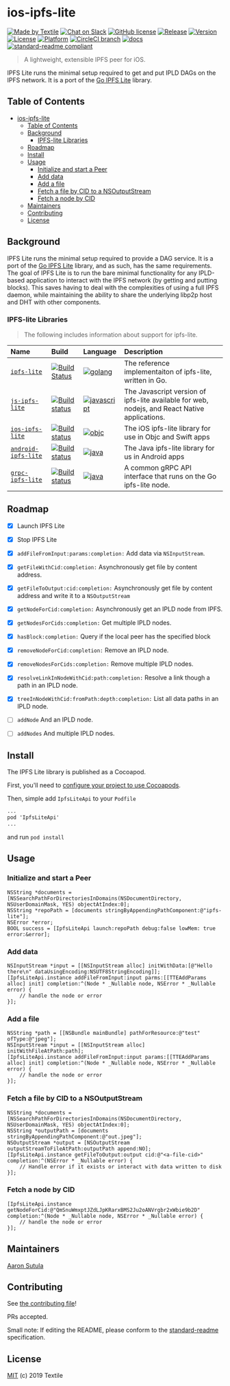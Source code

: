 # ios-ipfs-lite

[![Made by Textile](https://img.shields.io/badge/made%20by-Textile-informational.svg?style=flat-square)](https://textile.io)
[![Chat on Slack](https://img.shields.io/badge/slack-slack.textile.io-informational.svg?style=flat-square)](https://slack.textile.io)
[![GitHub license](https://img.shields.io/github/license/textileio/ios-ipfs-lite.svg?style=flat-square)](./LICENSE)
[![Release](https://img.shields.io/github/release/textileio/ios-ipfs-lite.svg?style=flat-square)](https://github.com/textileio/ios-ipfs-lite/releases/latest)
[![Version](https://img.shields.io/cocoapods/v/IpfsLiteApi.svg?style=flat)](https://cocoapods.org/pods/IpfsLiteApi)
[![License](https://img.shields.io/cocoapods/l/IpfsLiteApi.svg?style=flat)](https://cocoapods.org/pods/IpfsLiteApi)
[![Platform](https://img.shields.io/cocoapods/p/IpfsLiteApi.svg?style=flat)](https://cocoapods.org/pods/IpfsLiteApi)
[![CircleCI branch](https://img.shields.io/circleci/project/github/textileio/ios-ipfs-lite/master.svg?style=flat-square)](https://circleci.com/gh/textileio/ios-ipfs-lite)
[![docs](https://img.shields.io/badge/docs-master-success.svg?style=popout-square)](https://textileio.github.io/ios-ipfs-lite/)
[![standard-readme compliant](https://img.shields.io/badge/standard--readme-OK-green.svg?style=flat-square)](https://github.com/RichardLitt/standard-readme)

> A lightweight, extensible IPFS peer for iOS.

IPFS Lite runs the minimal setup required to get and put IPLD DAGs on the IPFS network. It is a port of the [Go IPFS Lite](https://github.com/hsanjuan/ipfs-lite) library.

## Table of Contents

- [ios-ipfs-lite](#ios-ipfs-lite)
  - [Table of Contents](#table-of-contents)
  - [Background](#background)
    - [IPFS-lite Libraries](#ipfs-lite-libraries)
  - [Roadmap](#roadmap)
  - [Install](#install)
  - [Usage](#usage)
    - [Initialize and start a Peer](#initialize-and-start-a-peer)
    - [Add data](#add-data)
    - [Add a file](#add-a-file)
    - [Fetch a file by CID to a NSOutputStream](#fetch-a-file-by-cid-to-a-nsoutputstream)
    - [Fetch a node by CID](#fetch-a-node-by-cid)
  - [Maintainers](#maintainers)
  - [Contributing](#contributing)
  - [License](#license)

## Background

IPFS Lite runs the minimal setup required to provide a DAG service. It is a port of the [Go IPFS Lite](https://github.com/hsanjuan/ipfs-lite) library, and as such, has the same requirements. The goal of IPFS Lite is to run the bare minimal functionality for any IPLD-based application to interact with the IPFS network (by getting and putting blocks). This saves having to deal with the complexities of using a full IPFS daemon, while maintaining the ability to share the underlying libp2p host and DHT with other components.

### IPFS-lite Libraries

> The following includes information about support for ipfs-lite.

| Name | Build | Language | Description |
|:---------|:---------|:---------|:---------|
| [`ipfs-lite`](https://github.com/hsanjuan/ipfs-lite) | [![Build Status](https://img.shields.io/travis/hsanjuan/ipfs-lite.svg?branch=master&style=flat-square)](https://travis-ci.org/hsanjuan/ipfs-lite) | [![golang](https://img.shields.io/badge/golang-blueviolet.svg?style=popout-square)](https://github.com/hsanjuan/ipfs-lite) | The reference implementaiton of ipfs-lite, written in Go. |
| [`js-ipfs-lite`](//github.com/textileio/js-ipfs-lite) | [![Build status](https://img.shields.io/github/workflow/status/textileio/js-ipfs-lite/Test/master.svg?style=popout-square)](https://github.com/textileio/js-ipfs-lite/actions?query=branch%3Amaster) | [![javascript](https://img.shields.io/badge/javascript-blueviolet.svg?style=popout-square)](https://github.com/textileio/js-ipfs-lite)| The Javascript version of ipfs-lite available for web, nodejs, and React Native applications. |
| [`ios-ipfs-lite`](//github.com/textileio/ios-ipfs-lite) | [![Build status](https://img.shields.io/circleci/project/github/textileio/ios-ipfs-lite/master.svg?style=flat-square)](https://github.com/textileio/ios-ipfs-lite/actions?query=branch%3Amaster) | [![objc](https://img.shields.io/badge/objc-blueviolet.svg?style=popout-square)](https://github.com/textileio/ios-ipfs-lite)| The iOS ipfs-lite library for use in Objc and Swift apps |
| [`android-ipfs-lite`](//github.com/textileio/android-ipfs-lite) | [![Build status](https://img.shields.io/circleci/project/github/textileio/android-ipfs-lite/master.svg?style=flat-square)](https://github.com/textileio/android-ipfs-lite/actions?query=branch%3Amaster) | [![java](https://img.shields.io/badge/java-blueviolet.svg?style=popout-square)](https://github.com/textileio/android-ipfs-lite)| The Java ipfs-lite library for us in Android apps |
| [`grpc-ipfs-lite`](//github.com/textileio/grpc-ipfs-lite) | [![Build status](https://img.shields.io/circleci/project/github/textileio/grpc-ipfs-lite/master.svg?style=flat-square)](https://github.com/textileio/grpc-ipfs-lite/actions?query=branch%3Amaster) | [![java](https://img.shields.io/badge/grpc--api-blueviolet.svg?style=popout-square)](https://github.com/textileio/grpc-ipfs-lite)| A common gRPC API interface that runs on the Go ipfs-lite node. |

## Roadmap

- [x] Launch IPFS Lite
- [x] Stop IPFS Lite
- [x] `addFileFromInput:params:completion:` Add data via `NSInputStream`.
- [x] `getFileWithCid:completion:` Asynchronously get file by content address.
- [x] `getFileToOutput:cid:completion:` Asynchronously get file by content address and write it to a `NSOutputStream`
- [x] `getNodeForCid:completion:` Asynchronously get an IPLD node from IPFS.
- [x] `getNodesForCids:completion:` Get multiple IPLD nodes.
- [x] `hasBlock:completion:` Query if the local peer has the specified block
- [x] `removeNodeForCid:completion:` Remove an IPLD node.
- [x] `removeNodesForCids:completion:` Remove multiple IPLD nodes.
- [x] `resolveLinkInNodeWithCid:path:completion:` Resolve a link though a path in an IPLD node.
- [x] `treeInNodeWithCid:fromPath:depth:completion:` List all data paths in an IPLD node.
- [ ] `addNode` And an IPLD node.
- [ ] `addNodes` And multiple IPLD nodes.


## Install

The IPFS Lite library is published as a Cocoapod.

First, you'll need to [configure your project to use Cocoapods](https://guides.cocoapods.org/using/getting-started.html#getting-started).

Then, simple add `IpfsLiteApi` to your `Podfile`

```cmd
...
pod 'IpfsLiteApi'
...
```

and run `pod install`

## Usage

### Initialize and start a Peer

```objc
NSString *documents = [NSSearchPathForDirectoriesInDomains(NSDocumentDirectory, NSUserDomainMask, YES) objectAtIndex:0];
NSString *repoPath = [documents stringByAppendingPathComponent:@"ipfs-lite"];
NSError *error;
BOOL success = [IpfsLiteApi launch:repoPath debug:false lowMem: true error:&error];
```

### Add data

```objc
NSInputStream *input = [[NSInputStream alloc] initWithData:[@"Hello there\n" dataUsingEncoding:NSUTF8StringEncoding]];
[IpfsLiteApi.instance addFileFromInput:input parms:[[TTEAddParams alloc] init] completion:^(Node * _Nullable node, NSError * _Nullable error) {
    // handle the node or error
}];
```

### Add a file

```objc
NSString *path = [[NSBundle mainBundle] pathForResource:@"test" ofType:@"jpeg"];
NSInputStream *input = [[NSInputStream alloc] initWithFileAtPath:path];
[IpfsLiteApi.instance addFileFromInput:input params:[[TTEAddParams alloc] init] completion:^(Node * _Nullable node, NSError * _Nullable error) {
    // handle the node or error
}];
```

### Fetch a file by CID to a NSOutputStream

```objc
NSString *documents = [NSSearchPathForDirectoriesInDomains(NSDocumentDirectory, NSUserDomainMask, YES) objectAtIndex:0];
NSString *outputPath = [documents stringByAppendingPathComponent:@"out.jpeg"];
NSOutputStream *output = [NSOutputStream outputStreamToFileAtPath:outputPath append:NO];
[IpfsLiteApi.instance getFileToOutput:output cid:@"<a-file-cid>" completion:^(NSError * _Nullable error) {
    // Handle error if it exists or interact with data written to disk
}];
```

### Fetch a node by CID

```objc
[IpfsLiteApi.instance getNodeForCid:@"QmSnuWmxptJZdLJpKRarxBMS2Ju2oANVrgbr2xWbie9b2D" completion:^(Node * _Nullable node, NSError * _Nullable error) {
    // handle the node or error
}];
```

## Maintainers

[Aaron Sutula](https://github.com/asutula)

## Contributing

See [the contributing file](CONTRIBUTING.md)!

PRs accepted.

Small note: If editing the README, please conform to the [standard-readme](https://github.com/RichardLitt/standard-readme) specification.

## License

[MIT](LICENSE) (c) 2019 Textile
